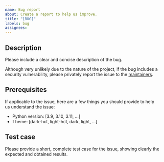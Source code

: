 ```yaml
---
name: Bug report
about: Create a report to help us improve.
title: "[BUG]"
labels: bug
assignees:
---
```


## Description

Please include a clear and concise description of the bug.

Although very unlikely due to the nature of the project, if the bug includes a security vulnerability, please privately report the issue to the [maintainers](mailto:hankhe@ad.unc.edu,madiali@cs.unc.edu,eric@cs.unc.edu,jesse@cs.unc.edu).

## Prerequisites

If applicable to the issue, here are a few things you should provide to help us understand the issue:

- Python version: [3.9, 3.10, 3.11, ...]
- Theme: [dark-hct, light-hct, dark, light, ...]

## Test case

Please provide a short, complete test case for
the issue, showing clearly the expected and obtained results.
